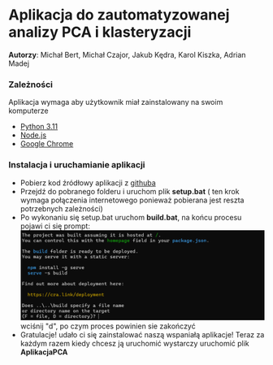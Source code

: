 
# Aplikacja do zautomatyzowanej analizy PCA i klasteryzacji

**Autorzy**: Michał Bert, Michał Czajor, Jakub Kędra, Karol Kiszka, Adrian Madej

### Zależności
Aplikacja wymaga aby użytkownik miał zainstalowany na swoim komputerze
- [Python 3.11](https://www.python.org/downloads/release/python-3119/)
- [Node.js](https://nodejs.org/en) 
- [Google Chrome](https://www.google.com/intl/pl_pl/chrome/)
### Instalacja i uruchamianie aplikacji
- Pobierz kod źródłowy aplikacji z [githuba](https://github.com/mczajor/Projekt-IO)
- Przejdź do pobranego folderu i uruchom plik **setup.bat** ( ten krok wymaga połączenia internetowego ponieważ pobierana jest reszta potrzebnych zależności)
- Po wykonaniu się setup.bat uruchom **build.bat**, na końcu procesu pojawi ci się prompt:
![](images/build_prompt.png)
wciśnij "d", po czym proces powinien sie zakończyć
- Gratulacje! udało ci się zainstalować naszą wspaniałą aplikacje! Teraz za każdym razem kiedy chcesz ją uruchomić wystarczy uruchomić plik **AplikacjaPCA**